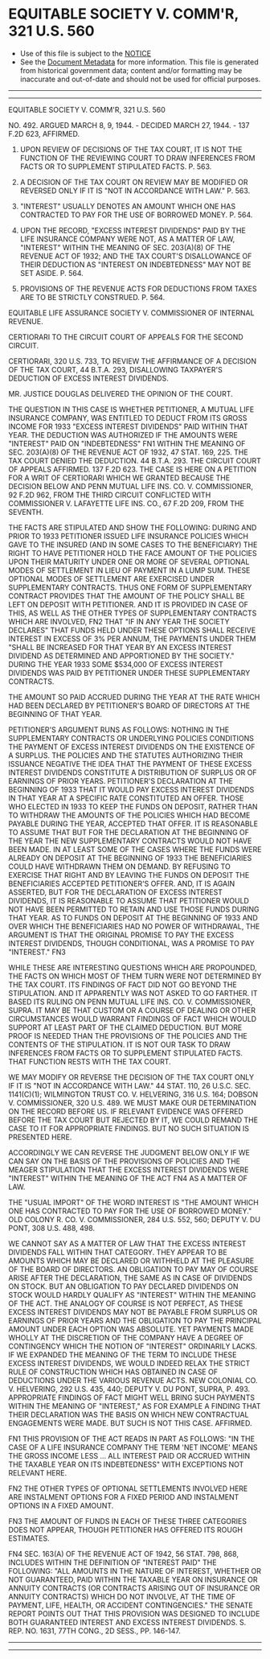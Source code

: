 ---
---

# EQUITABLE SOCIETY V. COMM'R, 321 U.S. 560

* Use of this file is subject to the [NOTICE](https://github.com/publicdocs/notice/blob/master/NOTICE)
* See the [Document Metadata](../../../) for more information.
  This file is generated from historical government data; content and/or formatting may be inaccurate and out-of-date and should not be used for official purposes.

----------
----------

EQUITABLE SOCIETY V. COMM'R, 321 U.S. 560

NO. 492.  ARGUED MARCH 8, 9, 1944.  - DECIDED MARCH 27, 1944.  - 137 F.2D 623, AFFIRMED.

1.  UPON REVIEW OF DECISIONS OF THE TAX COURT, IT IS NOT THE FUNCTION OF THE REVIEWING COURT TO DRAW INFERENCES FROM FACTS OR TO SUPPLEMENT STIPULATED FACTS.  P. 563.

2.  A DECISION OF THE TAX COURT ON REVIEW MAY BE MODIFIED OR REVERSED ONLY IF IT IS "NOT IN ACCORDANCE WITH LAW."  P. 563.

3.  "INTEREST" USUALLY DENOTES AN AMOUNT WHICH ONE HAS CONTRACTED TO PAY FOR THE USE OF BORROWED MONEY.  P. 564.

4.  UPON THE RECORD, "EXCESS INTEREST DIVIDENDS" PAID BY THE LIFE INSURANCE COMPANY WERE NOT, AS A MATTER OF LAW, "INTEREST" WITHIN THE MEANING OF SEC. 203(A)(8) OF THE REVENUE ACT OF 1932; AND THE TAX COURT'S DISALLOWANCE OF THEIR DEDUCTION AS "INTEREST ON INDEBTEDNESS" MAY NOT BE SET ASIDE.  P. 564.

5.  PROVISIONS OF THE REVENUE ACTS FOR DEDUCTIONS FROM TAXES ARE TO BE STRICTLY CONSTRUED.  P. 564.

EQUITABLE LIFE ASSURANCE SOCIETY V. COMMISSIONER OF INTERNAL REVENUE.

CERTIORARI TO THE CIRCUIT COURT OF APPEALS FOR THE SECOND CIRCUIT.

CERTIORARI, 320 U.S. 733, TO REVIEW THE AFFIRMANCE OF A DECISION OF THE TAX COURT, 44 B.T.A. 293, DISALLOWING TAXPAYER'S DEDUCTION OF EXCESS INTEREST DIVIDENDS.

MR. JUSTICE DOUGLAS DELIVERED THE OPINION OF THE COURT.

THE QUESTION IN THIS CASE IS WHETHER PETITIONER, A MUTUAL LIFE INSURANCE COMPANY, WAS ENTITLED TO DEDUCT FROM ITS GROSS INCOME FOR 1933 "EXCESS INTEREST DIVIDENDS" PAID WITHIN THAT YEAR.  THE DEDUCTION WAS AUTHORIZED IF THE AMOUNTS WERE "INTEREST" PAID ON "INDEBTEDNESS" FN1  WITHIN THE MEANING OF SEC. 203(A)(8) OF THE REVENUE ACT OF 1932, 47 STAT. 169, 225.  THE TAX COURT DENIED THE DEDUCTION.  44 B.T.A. 293.  THE CIRCUIT COURT OF APPEALS AFFIRMED.  137 F.2D 623.  THE CASE IS HERE ON A PETITION FOR A WRIT OF CERTIORARI WHICH WE GRANTED BECAUSE THE DECISION BELOW AND PENN MUTUAL LIFE INS. CO. V. COMMISSIONER, 92 F.2D 962, FROM THE THIRD CIRCUIT CONFLICTED WITH COMMISSIONER V. LAFAYETTE LIFE INS. CO., 67 F.2D 209, FROM THE SEVENTH.

THE FACTS ARE STIPULATED AND SHOW THE FOLLOWING:  DURING AND PRIOR TO 1933 PETITIONER ISSUED LIFE INSURANCE POLICIES WHICH GAVE TO THE INSURED (AND IN SOME CASES TO THE BENEFICIARY) THE RIGHT TO HAVE PETITIONER HOLD THE FACE AMOUNT OF THE POLICIES UPON THEIR MATURITY UNDER ONE OR MORE OF SEVERAL OPTIONAL MODES OF SETTLEMENT IN LIEU OF PAYMENT IN A LUMP SUM.  THESE OPTIONAL MODES OF SETTLEMENT ARE EXERCISED UNDER SUPPLEMENTARY CONTRACTS.  THUS ONE FORM OF SUPPLEMENTARY CONTRACT PROVIDES THAT THE AMOUNT OF THE POLICY SHALL BE LEFT ON DEPOSIT WITH PETITIONER.  AND IT IS PROVIDED IN CASE OF THIS, AS WELL AS THE OTHER TYPES OF SUPPLEMENTARY CONTRACTS WHICH ARE INVOLVED,  FN2  THAT "IF IN ANY YEAR THE SOCIETY DECLARES" THAT FUNDS HELD UNDER THESE OPTIONS SHALL RECEIVE INTEREST IN EXCESS OF 3% PER ANNUM, THE PAYMENTS UNDER THEM "SHALL BE INCREASED FOR THAT YEAR BY AN EXCESS INTEREST DIVIDEND AS DETERMINED AND APPORTIONED BY THE SOCIETY."  DURING THE YEAR 1933 SOME $534,000 OF EXCESS INTEREST DIVIDENDS WAS PAID BY PETITIONER UNDER THESE SUPPLEMENTARY CONTRACTS.

THE AMOUNT SO PAID ACCRUED DURING THE YEAR AT THE RATE WHICH HAD BEEN DECLARED BY PETITIONER'S BOARD OF DIRECTORS AT THE BEGINNING OF THAT YEAR.

PETITIONER'S ARGUMENT RUNS AS FOLLOWS:  NOTHING IN THE SUPPLEMENTARY CONTRACTS OR UNDERLYING POLICIES CONDITIONS THE PAYMENT OF EXCESS INTEREST DIVIDENDS ON THE EXISTENCE OF A SURPLUS.  THE POLICIES AND THE STATUTES AUTHORIZING THEIR ISSUANCE NEGATIVE THE IDEA THAT THE PAYMENT OF THESE EXCESS INTEREST DIVIDENDS CONSTITUTE A DISTRIBUTION OF SURPLUS OR OF EARNINGS OF PRIOR YEARS.  PETITIONER'S DECLARATION AT THE BEGINNING OF 1933 THAT IT WOULD PAY EXCESS INTEREST DIVIDENDS IN THAT YEAR AT A SPECIFIC RATE CONSTITUTED AN OFFER.  THOSE WHO ELECTED IN 1933 TO KEEP THE FUNDS ON DEPOSIT, RATHER THAN TO WITHDRAW THE AMOUNTS OF THE POLICIES WHICH HAD BECOME PAYABLE DURING THE YEAR, ACCEPTED THAT OFFER.  IT IS REASONABLE TO ASSUME THAT BUT FOR THE DECLARATION AT THE BEGINNING OF THE YEAR THE NEW SUPPLEMENTARY CONTRACTS WOULD NOT HAVE BEEN MADE.  IN AT LEAST SOME OF THE CASES WHERE THE FUNDS WERE ALREADY ON DEPOSIT AT THE BEGINNING OF 1933 THE BENEFICIARIES COULD HAVE WITHDRAWN THEM ON DEMAND.  BY REFUSING TO EXERCISE THAT RIGHT AND BY LEAVING THE FUNDS ON DEPOSIT THE BENEFICIARIES ACCEPTED PETITIONER'S OFFER.  AND, IT IS AGAIN ASSERTED, BUT FOR THE DECLARATION OF EXCESS INTEREST DIVIDENDS, IT IS REASONABLE TO ASSUME THAT PETITIONER WOULD NOT HAVE BEEN PERMITTED TO RETAIN AND USE THOSE FUNDS DURING THAT YEAR.  AS TO FUNDS ON DEPOSIT AT THE BEGINNING OF 1933 AND OVER WHICH THE BENEFICIARIES HAD NO POWER OF WITHDRAWAL, THE ARGUMENT IS THAT THE ORIGINAL PROMISE TO PAY THE EXCESS INTEREST DIVIDENDS, THOUGH CONDITIONAL, WAS A PROMISE TO PAY "INTEREST."  FN3

WHILE THESE ARE INTERESTING QUESTIONS WHICH ARE PROPOUNDED, THE FACTS ON WHICH MOST OF THEM TURN WERE NOT DETERMINED BY THE TAX COURT.  ITS FINDINGS OF FACT DID NOT GO BEYOND THE STIPULATION.  AND IT APPARENTLY WAS NOT ASKED TO GO FARTHER.  IT BASED ITS RULING ON PENN MUTUAL LIFE INS. CO. V. COMMISSIONER, SUPRA.  IT MAY BE THAT CUSTOM OR A COURSE OF DEALING OR OTHER CIRCUMSTANCES WOULD WARRANT FINDINGS OF FACT WHICH WOULD SUPPORT AT LEAST PART OF THE CLAIMED DEDUCTION.  BUT MORE PROOF IS NEEDED THAN THE PROVISIONS OF THE POLICIES AND THE CONTENTS OF THE STIPULATION.  IT IS NOT OUR TASK TO DRAW INFERENCES FROM FACTS OR TO SUPPLEMENT STIPULATED FACTS.  THAT FUNCTION RESTS WITH THE TAX COURT.

WE MAY MODIFY OR REVERSE THE DECISION OF THE TAX COURT ONLY IF IT IS "NOT IN ACCORDANCE WITH LAW."  44 STAT. 110, 26 U.S.C. SEC. 1141(C)(1); WILMINGTON TRUST CO. V. HELVERING, 316 U.S. 164; DOBSON V. COMMISSIONER, 320 U.S. 489.  WE MUST MAKE OUR DETERMINATION ON THE RECORD BEFORE US.  IF RELEVANT EVIDENCE WAS OFFERED BEFORE THE TAX COURT BUT REJECTED BY IT, WE COULD REMAND THE CASE TO IT FOR APPROPRIATE FINDINGS.  BUT NO SUCH SITUATION IS PRESENTED HERE.

ACCORDINGLY WE CAN REVERSE THE JUDGMENT BELOW ONLY IF WE CAN SAY ON THE BASIS OF THE PROVISIONS OF POLICIES AND THE MEAGER STIPULATION THAT THE EXCESS INTEREST DIVIDENDS WERE "INTEREST" WITHIN THE MEANING OF THE ACT FN4  AS A MATTER OF LAW.

THE "USUAL IMPORT" OF THE WORD INTEREST IS "THE AMOUNT WHICH ONE HAS CONTRACTED TO PAY FOR THE USE OF BORROWED MONEY."  OLD COLONY R. CO. V. COMMISSIONER, 284 U.S. 552, 560; DEPUTY V. DU PONT, 308 U.S. 488, 498.

WE CANNOT SAY AS A MATTER OF LAW THAT THE EXCESS INTEREST DIVIDENDS FALL WITHIN THAT CATEGORY.  THEY APPEAR TO BE AMOUNTS WHICH MAY BE DECLARED OR WITHHELD AT THE PLEASURE OF THE BOARD OF DIRECTORS.  AN OBLIGATION TO PAY MAY OF COURSE ARISE AFTER THE DECLARATION, THE SAME AS IN CASE OF DIVIDENDS ON STOCK.  BUT AN OBLIGATION TO PAY DECLARED DIVIDENDS ON STOCK WOULD HARDLY QUALIFY AS "INTEREST" WITHIN THE MEANING OF THE ACT.  THE ANALOGY OF COURSE IS NOT PERFECT, AS THESE EXCESS INTEREST DIVIDENDS MAY NOT BE PAYABLE FROM SURPLUS OR EARNINGS OF PRIOR YEARS AND THE OBLIGATION TO PAY THE PRINCIPAL AMOUNT UNDER EACH OPTION WAS ABSOLUTE.  YET PAYMENTS MADE WHOLLY AT THE DISCRETION OF THE COMPANY HAVE A DEGREE OF CONTINGENCY WHICH THE NOTION OF "INTEREST" ORDINARILY LACKS.  IF WE EXPANDED THE MEANING OF THE TERM TO INCLUDE THESE EXCESS INTEREST DIVIDENDS, WE WOULD INDEED RELAX THE STRICT RULE OF CONSTRUCTION WHICH HAS OBTAINED IN CASE OF DEDUCTIONS UNDER THE VARIOUS REVENUE ACTS.  NEW COLONIAL CO. V. HELVERING, 292 U.S. 435, 440; DEPUTY V. DU PONT, SUPRA, P. 493.  APPROPRIATE FINDINGS OF FACT MIGHT WELL BRING SUCH PAYMENTS WITHIN THE MEANING OF "INTEREST," AS FOR EXAMPLE A FINDING THAT THEIR DECLARATION WAS THE BASIS ON WHICH NEW CONTRACTUAL ENGAGEMENTS WERE MADE.  BUT SUCH IS NOT THIS CASE.  AFFIRMED.

FN1  THIS PROVISION OF THE ACT READS IN PART AS FOLLOWS:  "IN THE CASE OF A LIFE INSURANCE COMPANY THE TERM 'NET INCOME' MEANS THE GROSS INCOME LESS  ...  ALL INTEREST PAID OR ACCRUED WITHIN THE TAXABLE YEAR ON ITS INDEBTEDNESS" WITH EXCEPTIONS NOT RELEVANT HERE.

FN2  THE OTHER TYPES OF OPTIONAL SETTLEMENTS INVOLVED HERE ARE INSTALMENT OPTIONS FOR A FIXED PERIOD AND INSTALMENT OPTIONS IN A FIXED AMOUNT.

FN3  THE AMOUNT OF FUNDS IN EACH OF THESE THREE CATEGORIES DOES NOT APPEAR, THOUGH PETITIONER HAS OFFERED ITS ROUGH ESTIMATES.

FN4  SEC. 163(A) OF THE REVENUE ACT OF 1942, 56 STAT. 798, 868, INCLUDES WITHIN THE DEFINITION OF "INTEREST PAID" THE FOLLOWING:  "ALL AMOUNTS IN THE NATURE OF INTEREST, WHETHER OR NOT GUARANTEED, PAID WITHIN THE TAXABLE YEAR ON INSURANCE OR ANNUITY CONTRACTS (OR CONTRACTS ARISING OUT OF INSURANCE OR ANNUITY CONTRACTS) WHICH DO NOT INVOLVE, AT THE TIME OF PAYMENT, LIFE, HEALTH, OR ACCIDENT CONTINGENCIES."  THE SENATE REPORT POINTS OUT THAT THIS PROVISION WAS DESIGNED TO INCLUDE BOTH GUARANTEED INTEREST AND EXCESS INTEREST DIVIDENDS.  S. REP. NO. 1631, 77TH CONG., 2D SESS., PP. 146-147.


----------
----------


